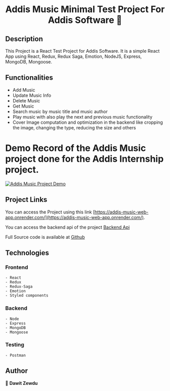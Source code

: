 <h1 align="center">Addis Music Minimal Test Project For Addis Software 👋</h1>

## Description

This Project is a React Test Project for Addis Software. It is a simple React App using React, Redux, Redux Saga, Emotion, NodeJS, Express, MongoDB, Mongoose.

## Functionalities

- Add Music
- Update Music Info
- Delete Music
- Get Music
- Search music by music title and music author
- Play music with also play the next and previous music functionality
- Cover Image computation and optimization in the backend like cropping the image, changing the type, reducing the size and others

# Demo Record of the Addis Music project done for the Addis Internship project.

[![Addis Music Project Demo](https://github.com/dawit2123/Addis-Software-Internship-Test-Project/blob/main/thumbnail.png)](https://www.youtube.com/watch?v=Ax3iQdo81f0)

## Project Links

You can access the Project using this link [https://addis-music-web-app.onrender.com/](https://addis-music-web-app.onrender.com/).

You can access the backend api of the project [Backend Api](https://addis-music-back-end-test-project.onrender.com/api/v1/music)

Full Source code is available at [Github](https://github.com/dawit2123/Addis-Software-Internship-Test-Project)

## Technologies

### Frontend

    - React
    - Redux
    - Redux-Saga
    - Emotion
    - Styled components

### Backend

    - Node
    - Express
    - MongoDB
    - Mongoose

### Testing

    - Postman

## Author

👤 **Dawit Zewdu**
